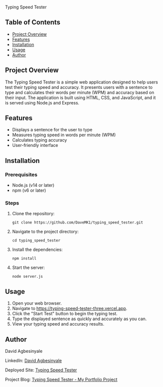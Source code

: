 Typing Speed Tester


## Table of Contents
- [Project Overview](#project-overview)
- [Features](#features)
- [Installation](#installation)
- [Usage](#usage)
- [Author](#author)

## Project Overview
The Typing Speed Tester is a simple web application designed to help users test their typing speed and accuracy. It presents users with a sentence to type and calculates their words per minute (WPM) and accuracy based on their input. The application is built using HTML, CSS, and JavaScript, and it is served using Node.js and Express.

## Features
- Displays a sentence for the user to type
- Measures typing speed in words per minute (WPM)
- Calculates typing accuracy
- User-friendly interface

## Installation
### Prerequisites
- Node.js (v14 or later)
- npm (v6 or later)

### Steps
1. Clone the repository:
   ```
   git clone https://github.com/DaveMK1/typing_speed_tester.git
   ```
2. Navigate to the project directory:
   ```
   cd typing_speed_tester
   ```
3. Install the dependencies:
   ```
   npm install
   ```
4. Start the server:
   ```
   node server.js
   ```

## Usage
1. Open your web browser.
2. Navigate to https://typing-speed-tester-three.vercel.app.
3. Click the "Start Test" button to begin the typing test.
4. Type the displayed sentence as quickly and accurately as you can.
5. View your typing speed and accuracy results.

## Author
David Agbesinyale 

LinkedIn: [David Agbesinyale](https://www.linkedin.com/in/dave-agbesinyale/)

Deployed Site: [Typing Speed Tester](https://typing-speed-tester-three.vercel.app/)

Project Blog: [Typing Speed Tester - My Portfolio Project](https://medium.com/@doublej7040/building-a-typing-speed-tester-my-journey-and-learnings-8bd0c6660c19)
